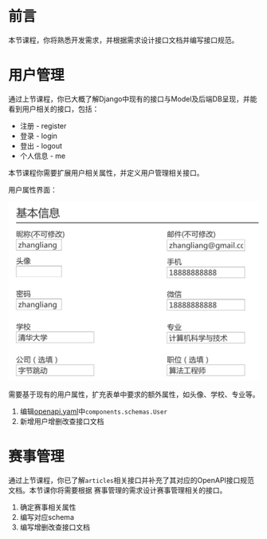 # 前言

本节课程，你将熟悉开发需求，并根据需求设计接口文档并编写接口规范。

# 用户管理

通过上节课程，你已大概了解Django中现有的接口与Model及后端DB呈现，并能看到用户相关的接口，包括：
* 注册 - register
* 登录 - login
* 登出 - logout
* 个人信息 - me

本节课程你需要扩展用户相关属性，并定义用户管理相关接口。

用户属性界面：

![user profile](./images/task02-user-profile.png)

需要基于现有的用户属性，扩充表单中要求的额外属性，如头像、学校、专业等。

1. 编辑[openapi.yaml](./openapi.yaml)中`components.schemas.User`
2. 新增用户增删改查接口文档

# 赛事管理

通过上节课程，你已了解`articles`相关接口并补充了其对应的OpenAPI接口规范文档。本节课你将需要根据
赛事管理的需求设计赛事管理相关的接口。

1. 确定赛事相关属性
2. 编写对应schema
3. 编写增删改查接口文档
